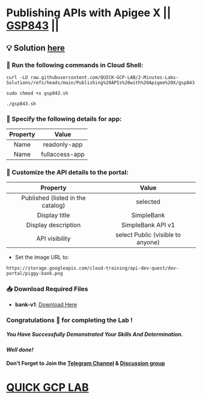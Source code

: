 # Publishing APIs with Apigee X || [GSP843](https://www.cloudskillsboost.google/focuses/32175?parent=catalog) ||

## 💡 Solution [here]()

### 🚀 Run the following commands in **Cloud Shell**:

```
curl -LO raw.githubusercontent.com/QUICK-GCP-LAB/2-Minutes-Labs-Solutions/refs/heads/main/Publishing%20APIs%20with%20Apigee%20X/gsp843.sh

sudo chmod +x gsp843.sh

./gsp843.sh
```

### 🔧 Specify the following details for app:

| Property | Value |
| :---: | :----: |
| Name | readonly-app |
| Name | fullaccess-app |

### 🔧 Customize the API details to the portal:

| Property | Value |
| :---: | :----: |
| Published (listed in the catalog) | selected |
| Display title	 | SimpleBank |
| Display description		 | SimpleBank API v1 |
| API visibility	 | select Public (visible to anyone) |

* Set the image URL to:

```
https://storage.googleapis.com/cloud-training/api-dev-quest/dev-portal/piggy-bank.png
```

### 📥 Download Required Files  
  
- **bank-v1**: [Download Here](https://drive.google.com/uc?export=download&id=1UB2_S6qXXRIXLcrbtRPq1tJnEtcMlSqD)

### Congratulations 🎉 for completing the Lab !

##### *You Have Successfully Demonstrated Your Skills And Determination.*

#### *Well done!*

#### Don't Forget to Join the [Telegram Channel](https://t.me/quickgcplab) & [Discussion group](https://t.me/quickgcplabchats)

# [QUICK GCP LAB](https://www.youtube.com/@quickgcplab)